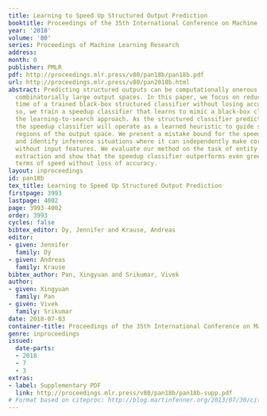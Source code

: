 ```yaml
---
title: Learning to Speed Up Structured Output Prediction
booktitle: Proceedings of the 35th International Conference on Machine Learning
year: '2018'
volume: '80'
series: Proceedings of Machine Learning Research
address: 
month: 0
publisher: PMLR
pdf: http://proceedings.mlr.press/v80/pan18b/pan18b.pdf
url: http://proceedings.mlr.press/v80/pan2018b.html
abstract: Predicting structured outputs can be computationally onerous due to the
  combinatorially large output spaces. In this paper, we focus on reducing the prediction
  time of a trained black-box structured classifier without losing accuracy. To do
  so, we train a speedup classifier that learns to mimic a black-box classifier under
  the learning-to-search approach. As the structured classifier predicts more examples,
  the speedup classifier will operate as a learned heuristic to guide search to favorable
  regions of the output space. We present a mistake bound for the speedup classifier
  and identify inference situations where it can independently make correct judgments
  without input features. We evaluate our method on the task of entity and relation
  extraction and show that the speedup classifier outperforms even greedy search in
  terms of speed without loss of accuracy.
layout: inproceedings
id: pan18b
tex_title: Learning to Speed Up Structured Output Prediction
firstpage: 3993
lastpage: 4002
page: 3993-4002
order: 3993
cycles: false
bibtex_editor: Dy, Jennifer and Krause, Andreas
editor:
- given: Jennifer
  family: Dy
- given: Andreas
  family: Krause
bibtex_author: Pan, Xingyuan and Srikumar, Vivek
author:
- given: Xingyuan
  family: Pan
- given: Vivek
  family: Srikumar
date: 2018-07-03
container-title: Proceedings of the 35th International Conference on Machine Learning
genre: inproceedings
issued:
  date-parts:
  - 2018
  - 7
  - 3
extras:
- label: Supplementary PDF
  link: http://proceedings.mlr.press/v80/pan18b/pan18b-supp.pdf
# Format based on citeproc: http://blog.martinfenner.org/2013/07/30/citeproc-yaml-for-bibliographies/
---
```

